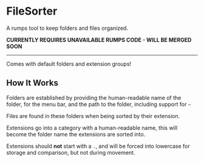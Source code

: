 # FileSorter

A rumps tool to keep folders and files organized.

**CURRENTLY REQUIRES UNAVAILABLE RUMPS CODE - WILL BE MERGED SOON**

---


Comes with default folders and extension groups!

## How It Works

Folders are established by providing the human-readable name of the folder, for the menu bar, and the path to the folder, including support for `~`

Files are found in these folders when being sorted by their extension.

Extensions go into a category with a human-readable name, this will become the folder name the extensions are sorted into.

Extensions should **not** start with a `.`, and will be forced into lowercase for storage and comparison, but not during movement.
